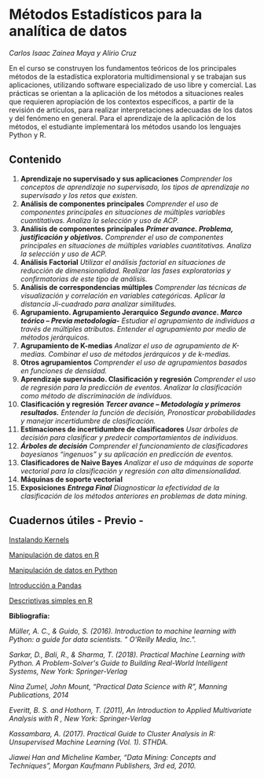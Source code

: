 # Métodos Estadísticos para la analítica de datos
*Carlos Isaac Zainea Maya y Alirio Cruz*

En el curso se construyen los fundamentos teóricos de los principales métodos de la estadística exploratoria multidimensional y se trabajan sus aplicaciones, utilizando software especializado de uso libre y comercial. Las prácticas se orientan a la aplicación de los métodos a situaciones reales que requieren apropiación de los contextos específicos, a partir de la revisión de artículos, para realizar interpretaciones adecuadas de los datos y del fenómeno en general. Para el aprendizaje de la aplicación de los métodos, el estudiante implementará los métodos usando los lenguajes Python y R.  

## Contenido

  1. **Aprendizaje no supervisado y sus aplicaciones**
  *Comprender los conceptos de aprendizaje no supervisado, los tipos de aprendizaje no supervisado y los retos que existen.*
  2. **Análisis de componentes principales**
  *Comprender el uso de componentes principales en situaciones de múltiples variables cuantitativas. Analiza la selección y uso de ACP.*
  3. **Análisis de componentes principales**
  ***Primer avance. Problema, justificación y objetivos.*** *Comprender el uso de componentes principales en situaciones de múltiples variables cuantitativas. Analiza la selección y uso de ACP.*
   4. **Análisis Factorial**
   *Utilizar el análisis factorial en situaciones de reducción de dimensionalidad. Realizar las fases exploratorias y confirmatorias de este tipo de análisis.*
   5. **Análisis de correspondencias múltiples**
   *Comprender las técnicas de visualización y correlación en variables categóricas. Aplicar la distancia Ji-cuadrado para analizar similitudes.*
   6. **Agrupamiento. Agrupamiento Jerarquico**
   ***Segundo avance. Marco teórico – Previa metodología-*** *Estudiar el agrupamiento de individuos a través de múltiples atributos. Entender el agrupamiento por medio de métodos jerárquicos.*
   7. **Agrupamiento de K-medias**
   *Analizar el uso de agrupamiento de K-medias. Combinar el uso de métodos jerárquicos y de k-medias.*  
   8. **Otros agrupamientos**
   *Comprender el uso de agrupamientos basados en funciones de densidad.*
   9. **Aprendizaje supervisado. Clasificación y regresión**
   *Comprender el uso de regresión para la predicción de eventos. Analizar la clasificación como método de discriminación de individuos.*
   10. **Clasificación y regresión**
   ***Tercer avance – Metodología y primeros resultados.*** *Entender la función de decisión, Pronosticar probabilidades y manejar incertidumbre de clasificación.*
   11. **Estimaciones de incertidumbre de clasificadores**
   *Usar árboles de decisión para clasificar y predecir comportamientos de individuos.*
   12. ***Árboles de decisión***
   *Comprender el funcionamiento de clasificadores bayesianos “ingenuos” y su aplicación en predicción de eventos.*
   13. **Clasificadores de Naive Bayes**
   *Analizar el uso de máquinas de soporte vectorial para la clasificación y regresión con alta dimensionalidad.*
   14. **Máquinas de soporte vectorial**
   15. **Exposiciones**
   ***Entrega Final*** *Diagnosticar la efectividad de la clasificación de los métodos anteriores en problemas de data mining.*
   
   
   ## Cuadernos útiles - Previo -
   
   [Instalando Kernels](https://github.com/ucmadcursoPythonyR/2020/blob/master/Cuadernos/Instalando%20Kernels.ipynb)
   
   [Manipulación de datos en R](https://github.com/ucmadcursoPythonyR/2020/blob/master/Cuadernos/Manipulaci%C3%B3n.html)
   
   [Manipulación de datos en Python](https://github.com/ucmadcursoPythonyR/2020/blob/master/Cuadernos/Manipulacion.ipynb)
   
   [Introducción a Pandas](https://github.com/ucmadcursoPythonyR/2020/blob/master/Cuadernos/Intro_Pandas.ipynb)
   
   [Descriptivas simples en R](https://github.com/ucmadcursoPythonyR/2020/blob/master/Cuadernos/R_E_Descriptivas.ipynb)
   
   **Bibliografía:** 

*Müller, A. C., & Guido, S. (2016). Introduction to machine learning with Python: a guide for data scientists. " O'Reilly Media, Inc.".*

*Sarkar, D., Bali, R., & Sharma, T. (2018). Practical Machine Learning with Python. A Problem-Solver's Guide to Building Real-World Intelligent Systems, New York: Springer-Verlag*

*Nina Zumel, John Mount, “Practical Data Science with R”, Manning Publications, 2014*

*Everitt, B. S. and Hothorn, T. (2011), An Introduction to Applied Multivariate Analysis with R , New York: Springer-Verlag*

*Kassambara, A. (2017). Practical Guide to Cluster Analysis in R: Unsupervised Machine Learning (Vol. 1). STHDA.*

*Jiawei Han and Micheline Kamber, “Data Mining: Concepts and Techniques”, Morgan Kaufmann Publishers, 3rd ed, 2010.*

